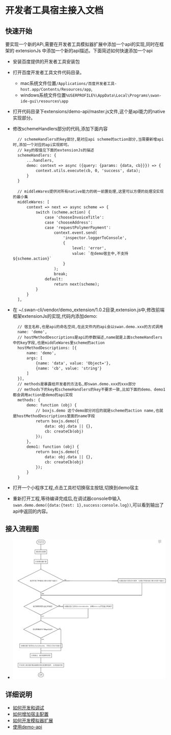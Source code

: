 
# 开发者工具宿主接入文档

## 快速开始

要实现一个新的APi,需要在开发者工具模拟器扩展中添加一个api的实现,同时在框架的 extensionJs 中添加一个新的api描述。下面简述如何快速添加一个api

- 安装百度提供的开发者工具安装包
- 打开百度开发者工具文件代码目录。
   - mac系统文件位置`/Applications/百度开发者工具-host.app/Contents/Resources/app`,
   - windows系统文件位置`%USERPROFILE%\AppData\Local\Programs\swan-ide-gui\resources\app`
- 打开代码目录下extensions/demo-api/master.js文件,这个是api能力的native实现部分。  <p style="display:none;">~~todo api没有实现schememap,这个还做不了,实现方式待确认。。。~~</p>
- 修改schemeHandlers部分的代码,添加下面内容 
    
        // schemeHandlers的key部分,是对应api scheme的action部分,当需要新增api时,添加一个对应的api实现即可。
        // key的取值见下面的extensionJs的描述
        schemeHandlers: {
            ...handlers,
            demo: context => async ({query: {params: {data, cb}}}) => {
                context.utils.execute(cb, 0, 'success', data);
            }
        }
        
        // middleWares提供对所有native能力的统一前置处理,这里可以方便的处理没实现的最小集
        middleWares: [
            context => next => async scheme => {
                switch (scheme.action) {
                    case 'chooseInvoiceTitle':
                    case 'chooseAddress':
                    case 'requestPolymerPayment':
                        context.event.send(
                            'inspector.loggerToConsole',
                            {
                                level: 'error',
                                value: `在demo宿主中,不支持${scheme.action}`
                            }
                        );
                        break;
                    default:
                        return next(scheme);
                }
            }
        ],
        
- 在 ~/.swan-cli/vendor/demo_extension/1.0.2目录,extension.js中,修改前端框架extensionJs的实现,代码内添加demo:

        
        // 宿主名称,也是api的命名空间,在此文件内的api会以swan.demo.xxx的方式调用
        name: 'demo',
        // hostMethodDescriptions是api的参数描述,name就是上面schemeHandlers中的key字段,也是middleWares里scheme的action
        hostMethodDescriptions: [{
            name: 'demo',
            args: [
                {name: 'data', value: 'Object='},
                {name: 'cb', value: 'string'}
            ]
        }],
        // methods是暴露给开发者的方法名,即swan.demo.xxx的xxx部分
        // methods下的key和schemeHandlers的key不要求一致,比如下面的demo、demo1都会调用action是demo的api实现
        methods: {
            demo: function (obj) {
                // boxjs.demo 这个demo部分对应的就是scheme的action name,也就是hostMethodDescriptions里面的name字段
                return boxjs.demo({
                    data: obj.data || {},
                    cb: createCb(obj)
                });
            },
            demo1: function (obj) {
                return boxjs.demo({
                    data: obj.data || {},
                    cb: createCb(obj)
                });
            }
        }
    

- 打开一个小程序工程,点击工具栏切换宿主按钮,切换到demo宿主
- 重新打开工程,等待编译完成后,在调试器console中输入`swan.demo.demo({data:{test: 1},success:console.log})`,可以看到输出了api中返回的内容。




## 接入流程图
- ![流程图](image/flow.png)
## 详细说明 
   - [如何开发和调试](开发和调试.md)
   - [如何增加宿主配置](增加宿主配置.md)
   - [如何开发模拟器扩展](开发模拟器扩展.md)
   - [使用demo-api](demo-api.md)
 


